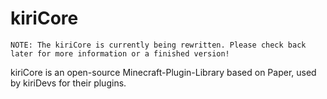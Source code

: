 # kiriCore
`NOTE: The kiriCore is currently being rewritten. Please check back later for more information or a finished version!`

kiriCore is an open-source Minecraft-Plugin-Library based on Paper, used by kiriDevs for their plugins.
